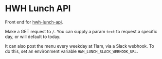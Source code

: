 # HWH Lunch API

Front end for [hwh-lunch-api](https://github.com/shaundon/hwh-lunch).

Make a GET request to `/`. You can supply a param `text` to request a specific
day, or will default to today.

It can also post the menu every weekday at 11am, via a Slack webhook. To do
this, set an environment variable `HWH_LUNCH_SLACK_WEBHOOK_URL`.

